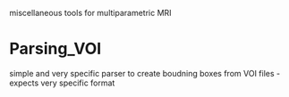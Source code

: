 miscellaneous tools for multiparametric MRI

# Parsing_VOI
simple and very specific parser to create boudning boxes from VOI files - expects very specific format

